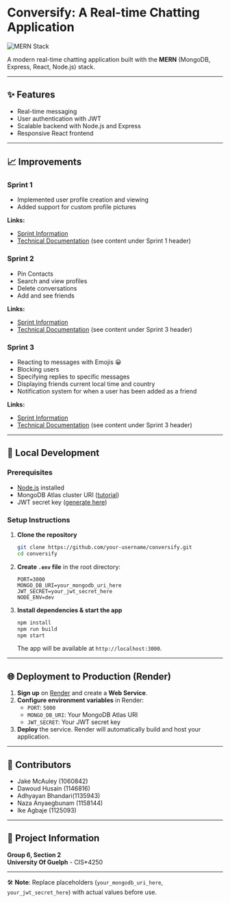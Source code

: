 # Conversify: A Real-time Chatting Application

![MERN Stack](https://img.shields.io/badge/MERN-Stack-green.svg)

A modern real-time chatting application built with the **MERN** (MongoDB, Express, React, Node.js) stack.

---

## ✨ Features
- Real-time messaging
- User authentication with JWT
- Scalable backend with Node.js and Express
- Responsive React frontend

---

## 📈 Improvements

### Sprint 1
- Implemented user profile creation and viewing
- Added support for custom profile pictures

**Links:**
- [Sprint Information](https://gitlab.socs.uoguelph.ca/cis4250-chatapp/chatapp/-/wikis/Sprint-1/Agile-Coach/Post-Project-Mortem-)
- [Technical Documentation](https://gitlab.socs.uoguelph.ca/cis4250-chatapp/chatapp/-/wikis/Sprint-1) (see content under Sprint 1 header)


### Sprint 2
- Pin Contacts
- Search and view profiles 
- Delete conversations
- Add and see friends

**Links:**
- [Sprint Information](https://gitlab.socs.uoguelph.ca/cis4250-chatapp/chatapp/-/wikis/Sprint-2/Agile-Coach)
- [Technical Documentation](https://gitlab.socs.uoguelph.ca/cis4250-chatapp/chatapp/-/wikis/Sprint-2) (see content under Sprint 3 header)


### Sprint 3
- Reacting to messages with Emojis 😀 
- Blocking users
- Specifying replies to specific messages
- Displaying friends current local time and country
- Notification system for when a user has been added as a friend


**Links:**
- [Sprint Information](https://gitlab.socs.uoguelph.ca/cis4250-chatapp/chatapp/-/wikis/Sprint-3/Agile-Coach)
- [Technical Documentation](https://gitlab.socs.uoguelph.ca/cis4250-chatapp/chatapp/-/wikis/Sprint-3) (see content under Sprint 3 header)




---

## 🚀 Local Development

### Prerequisites
- [Node.js](https://nodejs.org/en/download/) installed
- MongoDB Atlas cluster URI ([tutorial](https://www.mongodb.com/docs/atlas/tutorial/create-new-cluster/))
- JWT secret key ([generate here](https://jwtsecret.com/generate))

### Setup Instructions
1. **Clone the repository**
   ```bash
   git clone https://github.com/your-username/conversify.git
   cd conversify
   ```
2. **Create `.env` file** in the root directory:
   ```env
   PORT=3000
   MONGO_DB_URI=your_mongodb_uri_here
   JWT_SECRET=your_jwt_secret_here
   NODE_ENV=dev
   ```
3. **Install dependencies & start the app**
   ```bash
   npm install
   npm run build
   npm start
   ```
   The app will be available at `http://localhost:3000`.

---

## 🌐 Deployment to Production (Render)

1. **Sign up** on [Render](https://render.com) and create a **Web Service**.
2. **Configure environment variables** in Render:
   - `PORT`: `5000`
   - `MONGO_DB_URI`: Your MongoDB Atlas URI
   - `JWT_SECRET`: Your JWT secret key
3. **Deploy** the service. Render will automatically build and host your application.

---

## 👥 Contributors

- Jake McAuley (1060842)
- Dawoud Husain (1146816)
- Adhyayan Bhandari(1135943)
- Naza Anyaegbunam (1158144)
- Ike Agbaje (1125093)

---

## 📍 Project Information
**Group 6, Section 2**  
**University Of Guelph** - CIS*4250

---

🛠️ **Note**: Replace placeholders (`your_mongodb_uri_here`, `your_jwt_secret_here`) with actual values before use.

